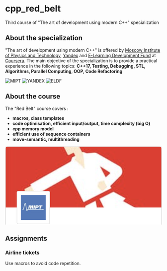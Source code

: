 # cpp_red_belt
Third course of "The art of development using modern C++" specialization

## About the specialization
"The art of development using modern C++" is offered by [Moscow Institute of Physics and Technology](https://mipt.ru/english/), [Yandex](www.yandex.ru) and [E-Learning Development Fund](https://eldf.net) at [Coursera](www.coursera.org).
The main objective of the specialization is to provide a practical experience in the following topics:
**C++17, Testing, Debugging, STL, Algorithms, Parallel Computing, OOP, Code Refactoring**

![MIPT](https://d3njjcbhbojbot.cloudfront.net/api/utilities/v1/imageproxy/https://coursera-university-assets.s3.amazonaws.com/48/291dfd1736174fa3dc51726f58884c/logo_square400x400eng_notext_inv.png?auto=format%2Ccompress&dpr=2&w=120&h=120)  ![YANDEX](https://d3njjcbhbojbot.cloudfront.net/api/utilities/v1/imageproxy/http://coursera-university-assets.s3.amazonaws.com/aa/cae40116304b32816d2181c20c99fc/Coursera-userpic.png?auto=format%2Ccompress&dpr=2&w=120&h=120)  ![ELDF](https://d3njjcbhbojbot.cloudfront.net/api/utilities/v1/imageproxy/http://coursera-university-assets.s3.amazonaws.com/ec/b38186de2c485cb2e5ba546a16c9cb/4.png?auto=format%2Ccompress&dpr=2&w=120&h=120)

## About the course
The "Red Belt" course covers :
 - **macros, class templates**
 - **code optimisation, efficient input/output, time complexity (big O)**
 - **cpp memory model**
 - **efficient use of sequence containers**
 - **move-semantic, multithreading**

![MIPT](red.png)

## Assignments
### Airline tickets
Use macros to avoid code repetition.
